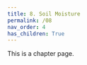 ```yaml
---
title: 8. Soil Moisture
permalink: /08
nav_order: 4
has_children: True
---
```


This is a chapter page.